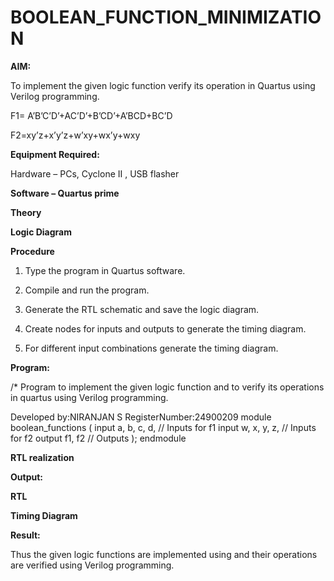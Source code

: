 # BOOLEAN_FUNCTION_MINIMIZATION

**AIM:**

To implement the given logic function verify its operation in Quartus using Verilog programming.

F1= A’B’C’D’+AC’D’+B’CD’+A’BCD+BC’D 

F2=xy’z+x’y’z+w’xy+wx’y+wxy

**Equipment Required:**

Hardware – PCs, Cyclone II , USB flasher

**Software – Quartus prime**

**Theory**

**Logic Diagram**

**Procedure**

1.	Type the program in Quartus software.

2.	Compile and run the program.

3.	Generate the RTL schematic and save the logic diagram.

4.	Create nodes for inputs and outputs to generate the timing diagram.

5.	For different input combinations generate the timing diagram.


**Program:**

/* Program to implement the given logic function and to verify its operations in quartus using Verilog programming. 

Developed by:NIRANJAN S RegisterNumber:24900209
module boolean_functions (
    input a, b, c, d, // Inputs for f1
    input w, x, y, z, // Inputs for f2
    output f1, f2     // Outputs
);
endmodule


**RTL realization**

**Output:**

**RTL**

**Timing Diagram**

**Result:**

Thus the given logic functions are implemented using and their operations are verified using Verilog programming.

